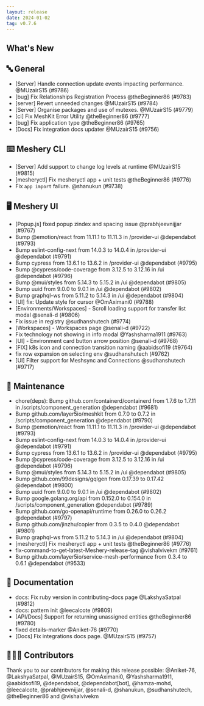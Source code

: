 ```yaml
---
layout: release
date: 2024-01-02
tag: v0.7.6
---
```


## What's New

## 🔤 General

- [Server] Handle connection update events impacting performance. @MUzairS15 (#9786)
- [bug] Fix Relationships Registration Process @theBeginner86 (#9783)
- [server] Revert unneeded changes @MUzairS15 (#9784)
- [Server] Organise packages and use of mutexes. @MUzairS15 (#9779)
- [ci] Fix MeshKit Error Utility @theBeginner86 (#9777)
- [bug] Fix application type @theBeginner86 (#9765)
- [Docs] Fix integration docs updater @MUzairS15 (#9756)

## ⌨️ Meshery CLI

- [Server] Add support to change log levels at runtime @MUzairS15 (#9815)
- [mesheryctl] Fix mesheryctl app + unit tests @theBeginner86 (#9776)
- Fix `app import` failure. @shanukun (#9738)

## 🖥 Meshery UI

- [Popup.js] fixed popup zindex and spacing issue @prabhjeevnijjar (#9767)
- Bump @emotion/react from 11.11.1 to 11.11.3 in /provider-ui @dependabot (#9793)
- Bump eslint-config-next from 14.0.3 to 14.0.4 in /provider-ui @dependabot (#9791)
- Bump cypress from 13.6.1 to 13.6.2 in /provider-ui @dependabot (#9795)
- Bump @cypress/code-coverage from 3.12.5 to 3.12.16 in /ui @dependabot (#9796)
- Bump @mui/styles from 5.14.3 to 5.15.2 in /ui @dependabot (#9805)
- Bump uuid from 9.0.0 to 9.0.1 in /ui @dependabot (#9802)
- Bump graphql-ws from 5.11.2 to 5.14.3 in /ui @dependabot (#9804)
- [UI] fix: Update style for cursor @OmAximani0 (#9788)
- [Environments/Workspaces] - Scroll loading support for transfer list modal @senali-d (#9806)
- Fix issue in registry @sudhanshutech (#9774)
- [Workspaces] - Workspaces page @senali-d (#9722)
- Fix technology not showing in info modal @Yashsharma1911 (#9763)
- [UI] - Environment card button arrow position @senali-d (#9768)
- [FIX] k8s icon and connection transition naming @aabidsofi19 (#9764)
- fix row expansion on selecting env @sudhanshutech (#9762)
- [UI] Filter support for Meshsync and Connections @sudhanshutech (#9717)

## 🧰 Maintenance

- chore(deps): Bump github.com/containerd/containerd from 1.7.6 to 1.7.11 in /scripts/component_generation @dependabot (#9681)
- Bump github.com/layer5io/meshkit from 0.7.0 to 0.7.2 in /scripts/component_generation @dependabot (#9790)
- Bump @emotion/react from 11.11.1 to 11.11.3 in /provider-ui @dependabot (#9793)
- Bump eslint-config-next from 14.0.3 to 14.0.4 in /provider-ui @dependabot (#9791)
- Bump cypress from 13.6.1 to 13.6.2 in /provider-ui @dependabot (#9795)
- Bump @cypress/code-coverage from 3.12.5 to 3.12.16 in /ui @dependabot (#9796)
- Bump @mui/styles from 5.14.3 to 5.15.2 in /ui @dependabot (#9805)
- Bump github.com/99designs/gqlgen from 0.17.39 to 0.17.42 @dependabot (#9800)
- Bump uuid from 9.0.0 to 9.0.1 in /ui @dependabot (#9802)
- Bump google.golang.org/api from 0.152.0 to 0.154.0 in /scripts/component_generation @dependabot (#9789)
- Bump github.com/go-openapi/runtime from 0.26.0 to 0.26.2 @dependabot (#9797)
- Bump github.com/jinzhu/copier from 0.3.5 to 0.4.0 @dependabot (#9801)
- Bump graphql-ws from 5.11.2 to 5.14.3 in /ui @dependabot (#9804)
- [mesheryctl] Fix mesheryctl app + unit tests @theBeginner86 (#9776)
- fix-command-to-get-latest-Meshery-release-tag @vishalvivekm (#9761)
- Bump github.com/layer5io/service-mesh-performance from 0.3.4 to 0.6.1 @dependabot (#9533)

## 📖 Documentation

- docs: Fix ruby version in contributing-docs page @LakshyaSatpal (#9812)
- docs: pattern init @leecalcote (#9809)
- [API/Docs] Support for returning unassigned entities @theBeginner86 (#9780)
- fixed details-marker @Aniket-76 (#9770)
- [Docs] Fix integrations docs page. @MUzairS15 (#9757)

## 👨🏽‍💻 Contributors

Thank you to our contributors for making this release possible:
@Aniket-76, @LakshyaSatpal, @MUzairS15, @OmAximani0, @Yashsharma1911, @aabidsofi19, @dependabot, @dependabot[bot], @hamza-mohd, @leecalcote, @prabhjeevnijjar, @senali-d, @shanukun, @sudhanshutech, @theBeginner86 and @vishalvivekm
